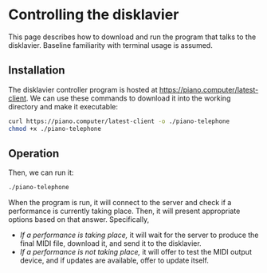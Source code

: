 # Controlling the disklavier

This page describes how to download and run the program that talks to the
disklavier. Baseline familiarity with terminal usage is assumed.

## Installation

The disklavier controller program is hosted at
[https://<wbr>piano.computer<wbr>/latest-client](https://piano.computer/latest-client). We can use these commands to download it
into the working directory and make it executable:

```bash
curl https://piano.computer/latest-client -o ./piano-telephone
chmod +x ./piano-telephone
```

## Operation

Then, we can run it:

```bash
./piano-telephone
```

When the program is run, it will connect to the server and check if a
performance is currently taking place. Then, it will present appropriate
options based on that answer. Specifically,

- _If a performance is taking place,_ it will wait for the server to produce the
  final MIDI file, download it, and send it to the disklavier.
- _If a performance is not taking place,_ it will offer to test the MIDI output
  device, and if updates are available, offer to update itself.
